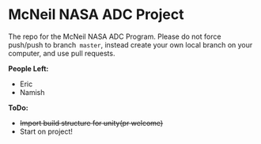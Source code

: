 # McNeil NASA ADC Project
The repo for the McNeil NASA ADC Program.
Please do not force push/push to branch` master`, instead create your own local branch on your computer, and use pull requests.

**People Left:**
- Eric
- Namish

**ToDo:**
- ~~Import build structure for unity(pr welcome)~~
- Start on project!